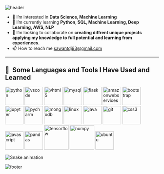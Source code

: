 <!-- <h1 align="center">Hi 👋, I’m Datta Sawant </h1> -->
![header](https://capsule-render.vercel.app/api?type=Waving&height=200&section=header&text=Hi%20👋,%20I’m%20Datta%20Sawant&desc=Data%20Science%20Enthusiast&fontSize=50&animation=blinking&fontAlignY=20&descAlignY=45&descAlign=45&stroke=00FF00&strokeWidth=1&color=random&theme=default)


<!-- <img src=https://raw.githubusercontent.com/ksdiwe/ksdiwe/main/wave.gif> -->

<!-- <a href="https://www.instagram.com/thepiyushmalhotra/">
  <img height="50" src="https://user-images.githubusercontent.com/46517096/166974368-9798f39f-1f46-499c-b14e-81f0a3f83a06.png"/>
</a>
   -->
- 👀 I’m interested in **Data Science, Machine Learning**
- 🌱 I’m currently learning **Python, SQL, Machine Learning, Deep Learning, AWS, NLP**
- 💞️ I’m looking to collaborate on **creating diffrent unique projects applying my knowledge to full potential and learning from experiences.**
- 📫 How to reach me sawantdj93@gmail.com
<hr>
<h2> 🚀 &nbsp;Some Languages and Tools I Have Used and Learned</h2>
<p align="left">
<img src="https://cdn.jsdelivr.net/gh/devicons/devicon/icons/python/python-original-wordmark.svg" alt="python" width="60" height="60"/>
<img src="https://cdn.jsdelivr.net/gh/devicons/devicon/icons/vscode/vscode-original.svg" alt="vscode" width="60" height="60"/> 
<img src="https://cdn.jsdelivr.net/gh/devicons/devicon/icons/html5/html5-original.svg" alt="vhtml5" width="60" height="60"/>
<img src="https://cdn.jsdelivr.net/gh/devicons/devicon/icons/mysql/mysql-original-wordmark.svg"  alt="mysql" width="60" height="60"/>
<img src="https://cdn.jsdelivr.net/gh/devicons/devicon/icons/flask/flask-original-wordmark.svg" alt="flask" width="60" height="60"/>
<img src="https://cdn.jsdelivr.net/gh/devicons/devicon/icons/amazonwebservices/amazonwebservices-plain-wordmark.svg" alt="amazonwebservices" width="60" height="60"/>
<img src="https://cdn.jsdelivr.net/gh/devicons/devicon/icons/bootstrap/bootstrap-original-wordmark.svg" alt="bootstrap" width="60" height="60" />
<img src="https://cdn.jsdelivr.net/gh/devicons/devicon/icons/jupyter/jupyter-original-wordmark.svg" alt="jupyter" width="60" height="60"/>
<img src="https://cdn.jsdelivr.net/gh/devicons/devicon/icons/pycharm/pycharm-original.svg" alt="pycharm" width="60" height="60" />
<img src="https://cdn.jsdelivr.net/gh/devicons/devicon/icons/mongodb/mongodb-original-wordmark.svg" alt="mongodb" width="60" height="60"/>
<img src="https://cdn.jsdelivr.net/gh/devicons/devicon/icons/linux/linux-original.svg" alt="linux" width="60" height="60"/>
<img src="https://cdn.jsdelivr.net/gh/devicons/devicon/icons/java/java-original-wordmark.svg" alt="java" width="60" height="60"/>
<img src="https://cdn.jsdelivr.net/gh/devicons/devicon/icons/git/git-original.svg" alt="git" width="60" height="60"/>
<img src="https://cdn.jsdelivr.net/gh/devicons/devicon/icons/css3/css3-original.svg" alt="css3" width="60" height="60"/>
<img src="https://cdn.jsdelivr.net/gh/devicons/devicon/icons/javascript/javascript-original.svg" alt="javascript" width="60" height="60"/>
<img src="https://cdn.jsdelivr.net/gh/devicons/devicon/icons/pandas/pandas-original-wordmark.svg" alt="pandas" width="60" height="60"/>
<img src="https://cdn.jsdelivr.net/gh/devicons/devicon/icons/tensorflow/tensorflow-original-wordmark.svg" alt="tensorflow" width="80" height="80"  />
<img src="https://cdn.jsdelivr.net/gh/devicons/devicon/icons/numpy/numpy-original-wordmark.svg" alt="numpy" width="80" height="80" />
<img src="https://cdn.jsdelivr.net/gh/devicons/devicon/icons/ubuntu/ubuntu-plain-wordmark.svg" alt="ubuntu" width="60" height="60"  />
                                  
</p>

![Snake animation](https://github.com/thepiyushmalhotra/thepiyushmalhotra/blob/output/github-contribution-grid-snake.svg)
<!---
Datta-Sawant/Datta-Sawant is a ✨ special ✨ repository because its `README.md` (this file) appears on your GitHub profile.
You can click the Preview link to take a look at your changes.
--->
![footer](https://capsule-render.vercel.app/api?section=footer)
